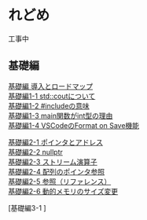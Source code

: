 # れどめ

工事中

## 基礎編
[基礎編 導入とロードマップ](/learning_cpp_with_ai/src/basic_000_loadmap.html)<br>
[基礎編1-1 std::coutについて](/learning_cpp_with_ai/src/basic_001-1_stdcout.html)<br>
[基礎編1-2 #includeの意味](/learning_cpp_with_ai/src/basic_001-2_#include.html)<br>
[基礎編1-3 main関数がint型の理由](/learning_cpp_with_ai/src/basic_001-3_main_int.html)<br>
[基礎編1-4 VSCodeのFormat on Save機能](/learning_cpp_with_ai/src/basic_001-4_Format_On_Save.html)<br>

[基礎編2-1 ポインタとアドレス]()<br>
[基礎編2-2 nullptr]()<br>
[基礎編2-3 ストリーム演算子]()<br>
[基礎編2-4 配列のポインタ参照]()<br>
[基礎編2-5 参照（リファレンス）]()<br>
[基礎編2-6 動的メモリのサイズ変更]()<br>

[基礎編3-1 ]
